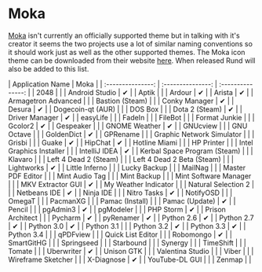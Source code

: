 Moka
================

[Moka](http://mokaproject.com/) isn't currently an officially supported theme but in talking with it's creator it seems the two projects use a lot of similar naming conventions so it should work just as well as the other supported themes. The Moka icon theme can be downloaded from their website [here](http://mokaproject.com/moka-icon-theme/). When released Rund will also be added to this list. 

| Application Name | Moka |
| :---------------: | :---------------: | :---------------: |
| 2048 |   |
| Android Studio | ✔ |
| Aptik |   |
| Ardour | ✔ |
| Arista | ✔ |
| Armagetron Advanced |   |
| Bastion (Steam) |   |
| Conky Manager | ✔ |
| Desura | ✔ |
| Dogecoin-qt (AUR) |   |
| DOS Box |   |
| Dota 2 (Steam) | ✔ |
| Driver Manager | ✔ |
| easyLife |   |
| FadeIn |   |
| FileBot |   |
| Format Junkie |   |
| Gcolor2 | ✔ |
| Gespeaker |   |
| GNOME Weather | ✔ |
| GNUcview |   |
| GNU Octave |   |
| GoldenDict | ✔ |
| GPRename |   |
| Graphic Network Simulator |   |
| Grisbi |   |
| Guake | ✔ |
| HipChat | ✔ |
| Hotline Miami |   |
| HP Printer |   |
| Intel Graphics Installer |   |
| IntelliJ IDEA | ✔ |
| Kerbal Space Program (Steam) |   |
| Klavaro |   |
| Left 4 Dead 2 (Steam) |   |
| Left 4 Dead 2 Beta (Steam) |   |
| Lightworks | ✔ |
| Little Inferno |   |
| Lucky Backup |   |
| MailNag |   |
| Master PDF Editor |   |
| Mint Audio Tag |   |
| Mint Backup |   |
| Mint Software Manager |   |
| MKV Extractor GUI | ✔ |
| My Weather Indicator |   |
| Natural Selection 2 |   |
| Netbeans IDE | ✔ |
| Ninja IDE |   |
| Nitro Tasks | ✔ |
| NotifyOSD |   |
| OmegaT |   |
| PacmanXG |   |
| Pamac (Install) |   |
| Pamac (Update) | ✔ |
| Pencil |   |
| pgAdmin3 | ✔ |
| pgModeler |   |
| PHP Storm | ✔ |
| Prison Architect |   |
| Pycharm | ✔ |
| pyRenamer | ✔ |
| Python 2.6 | ✔ |
| Python 2.7 | ✔ |
| Python 3.0 | ✔ |
| Python 3.1 |   |
| Python 3.2 | ✔ |
| Python 3.3 | ✔ |
| Python 3.4 |   |
| qPDFview |   |
| Quick List Editor |   |
| Robomongo | ✔ |
| SmartGitHG |   |
| Springseed |   |
| Starbound |   |
| Synergy |   |
| TimeShift |   |
| Tomate |   |
| Uberwriter | ✔ |
| Unison GTK |   |
| Valentina Studio |   |
| Viber |   |
| Wireframe Sketcher |   |
| X-Diagnose | ✔ |
| YouTube-DL GUI |   |
| Zenmap |   |
